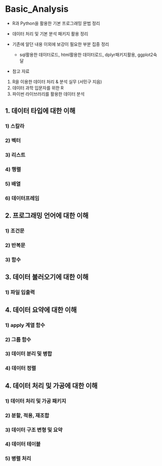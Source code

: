 # Basic_Analysis


- R과 Python을 활용한 기본 프로그래밍 문법 정리
- 데이터 처리 및 기본 분석 패키지 활용 정리
- 기존에 알던 내용 이외에 보강이 필요한 부분 집중 정리
  - sql활용한 데이터로드, html활용한 데이터로드, dplyr패키지활용, ggplot2숙달

- 참고 자료 

1. R을 이용한 데이터 처리 & 분석 실무 (서민구 지음)
2. 데이터 과학 입문자를 위한 R
3. 파이썬 라이브러리를 활용한 데이터 분석


## 1. 데이터 타입에 대한 이해
### 1) 스칼라
### 2) 벡터
### 3) 리스트
### 4) 행렬
### 5) 배열
### 6) 데이터프레임

## 2. 프로그래밍 언어에 대한 이해
### 1) 조건문
### 2) 반복문
### 3) 함수

## 3. 데이터 불러오기에 대한 이해
### 1) 파일 입출력

## 4. 데이터 요약에 대한 이해
### 1) apply 계열 함수
### 2) 그룹 함수
### 3) 데이터 분리 및 병합
### 4) 데이터 정렬

## 4. 데이터 처리 및 가공에 대한 이해
### 1) 데이터 처리 및 가공 패키지
### 2) 분할, 적용, 재조합
### 3) 데이터 구조 변형 및 요약
### 4) 데이터 테이블
### 5) 병렬 처리
